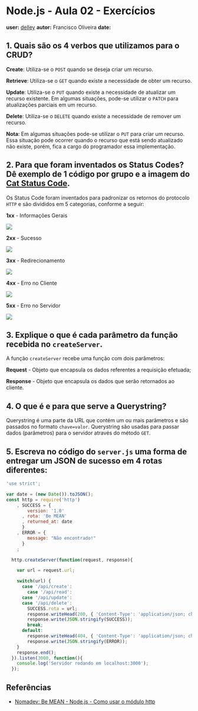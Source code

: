 # Node.js - Aula 02 - Exercícios
**user:** [delley](https://github.com/delley)
**autor:** Francisco Oliveira
**date:**

## 1. Quais são os 4 verbos que utilizamos para o CRUD?

**Create**: Utiliza-se o `POST` quando se deseja criar um recurso.

**Retrieve**: Utiliza-se o `GET` quando existe a necessidade de obter um recurso.

**Update**: Utiliza-se o `PUT` quando existe a necessidade de atualizar um recurso existente. Em algumas situações, pode-se utilizar o `PATCH` para atualizações parciais em um recurso.

**Delete**: Utiliza-se o `DELETE` quando existe a necessidade de remover um recurso.

**Nota**: Em algumas situações pode-se utilizar o `PUT` para criar um recurso. Essa situação pode ocorrer quando o recurso que está sendo atualizado não existe, porém, fica a cargo do programador essa implementação.  

## 2. Para que foram inventados os Status Codes? Dê exemplo de 1 código por grupo e a imagem do [Cat Status Code](https://http.cat/).

Os Status Code foram inventados para padronizar os retornos do protocolo `HTTP` e são divididos em 5 categorias, conforme a seguir:

**1xx** - Informações Gerais

![](101.jpeg)

**2xx** - Sucesso

![](201.jpeg)

**3xx** - Redirecionamento

![](305.jpeg)

**4xx** - Erro no Cliente

![](404.jpeg)

**5xx** - Erro no Servidor

![](503.jpeg)


## 3. Explique o que é cada parâmetro da função recebida no `createServer`.

A função `createServer` recebe uma função com dois parâmetros:

**Request** - Objeto que encapsula os dados referentes a requisição efetuada;

**Response** - Objeto que encapsula os dados que serão retornados ao cliente.

## 4. O que é e para que serve a Querystring?

Querystring é uma parte da URL que contém um ou mais parâmetros e são passados no formato `chave=valor`.
Querystring são usadas para passar dados (parâmetros) para o servidor através do método `GET`.

## 5. Escreva no código do `server.js` uma forma de entregar um JSON de sucesso em 4 rotas diferentes:

```js
'use strict';

var date = (new Date()).toJSON();
const http = require('http')
    , SUCCESS = {
        version: '1.0'
      , rota: 'Be MEAN'
      , returned_at: date
      }
    , ERROR = {
        message: "Não encontrado!"
      }
    ;

  http.createServer(function(request, response){

    var url = request.url;

    switch(url) {
      case '/api/create':
	    case '/api/read':
      case '/api/update':
      case '/api/delete':
        SUCCESS.rota = url;
        response.writeHead(200, { 'Content-Type': 'application/json; charset=utf-8'});
        response.write(JSON.stringify(SUCCESS));
        break;
      default:
        response.writeHead(404, { 'Content-Type': 'application/json; charset=utf-8'});
        response.write(JSON.stringify(ERROR));
    }
    response.end();
  }).listen(3000, function(){
    console.log('Servidor rodando em localhost:3000');
  });
```

## Referências

* [Nomadev: Be MEAN - Node.js - Como usar o módulo http](http://nomadev.com.br/be-mean-node-js-http/)
